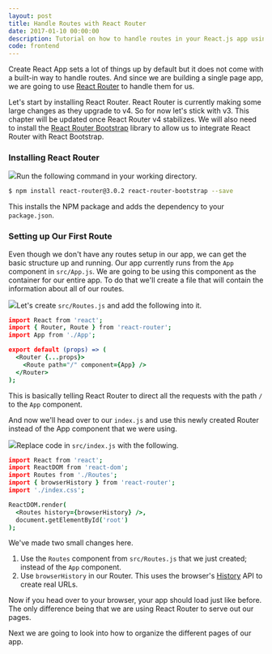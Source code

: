```yaml
---
layout: post
title: Handle Routes with React Router
date: 2017-01-10 00:00:00
description: Tutorial on how to handle routes in your React.js app using React Router.
code: frontend
---
```


Create React App sets a lot of things up by default but it does not come with a built-in way to handle routes. And since we are building a single page app, we are going to use [React Router](https://reacttraining.com/react-router/) to handle them for us.



Let's start by installing React Router. React Router is currently making some large changes as they upgrade to v4. So for now let's stick with v3. This chapter will be updated once React Router v4 stabilizes.  We will also need to install the [React Router Bootstrap](https://github.com/react-bootstrap/react-router-bootstrap) library to allow us to integrate React Router with React Bootstrap.

### Installing React Router

<img class="code-marker" src="{{ site.url }}/assets/s.png" />Run the following command in your working directory.

``` bash
$ npm install react-router@3.0.2 react-router-bootstrap --save
```

This installs the NPM package and adds the dependency to your `package.json`.

### Setting up Our First Route

Even though we don't have any routes setup in our app, we can get the basic structure up and running. Our app currently runs from the `App` component in `src/App.js`. We are going to be using this component as the container for our entire app. To do that we'll create a file that will contain the information about all of our routes.

<img class="code-marker" src="{{ site.url }}/assets/s.png" />Let's create `src/Routes.js` and add the following into it.

```coffee
import React from 'react';
import { Router, Route } from 'react-router';
import App from './App';

export default (props) => (
  <Router {...props}>
    <Route path="/" component={App} />
  </Router>
);
```

This is basically telling React Router to direct all the requests with the path `/` to the `App` component.

And now we'll head over to our `index.js` and use this newly created Router instead of the App component that we were using.

<img class="code-marker" src="{{ site.url }}/assets/s.png" />Replace code in `src/index.js` with the following.

``` coffee
import React from 'react';
import ReactDOM from 'react-dom';
import Routes from './Routes';
import { browserHistory } from 'react-router';
import './index.css';

ReactDOM.render(
  <Routes history={browserHistory} />,
  document.getElementById('root')
);
```

We've made two small changes here.

1. Use the `Routes` component from `src/Routes.js` that we just created; instead of the `App` component.
2. Use `browserHistory` in our Router. This uses the browser's [History](https://developer.mozilla.org/en-US/docs/Web/API/History) API to create real URLs.

Now if you head over to your browser, your app should load just like before. The only difference being that we are using React Router to serve out our pages.

Next we are going to look into how to organize the different pages of our app.
